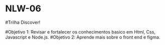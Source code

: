 # NLW-06

#Trilha Discover!

#Objetivo 1: Revisar e fortalecer os conhecimentos basico em Html, Css, Javascript e Node.js.
#Objetivo 2: Aprende mais sobre o front end e figma.

